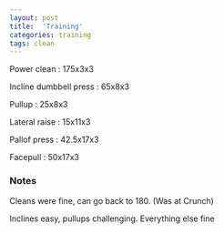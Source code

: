 ```yaml
---
layout: post
title:  'Training'
categories: training
tags: clean
---
```


Power clean : 175x3x3

Incline dumbbell press : 65x8x3

Pullup  :  25x8x3

Lateral raise : 15x11x3

Pallof press  : 42.5x17x3

Facepull  : 50x17x3

### Notes

Cleans were fine, can go back to 180. (Was at Crunch)

Inclines easy, pullups challenging. Everything else fine
